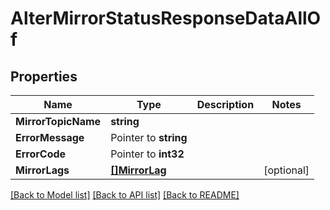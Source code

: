 # AlterMirrorStatusResponseDataAllOf

## Properties

Name | Type | Description | Notes
------------ | ------------- | ------------- | -------------
**MirrorTopicName** | **string** |  | 
**ErrorMessage** | Pointer to **string** |  | 
**ErrorCode** | Pointer to **int32** |  | 
**MirrorLags** | [**[]MirrorLag**](MirrorLag.md) |  | [optional] 

[[Back to Model list]](../README.md#documentation-for-models) [[Back to API list]](../README.md#documentation-for-api-endpoints) [[Back to README]](../README.md)


